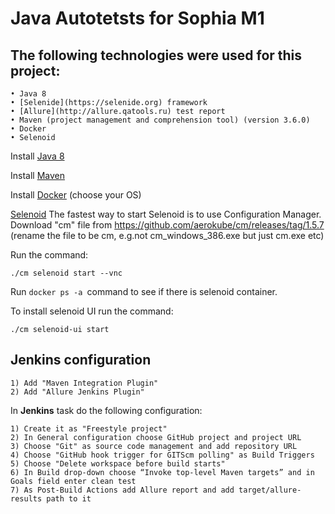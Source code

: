 # Java Autotetsts for Sophia M1

## The following technologies were used for this project:
	• Java 8  
	• [Selenide](https://selenide.org) framework 
	• [Allure](http://allure.qatools.ru) test report 
	• Maven (project management and comprehension tool) (version 3.6.0)
	• Docker
	• Selenoid
	

Install [Java 8](https://www.oracle.com/technetwork/java/javase/downloads/jdk8-downloads-2133151.html)  

Install [Maven](https://maven.apache.org/install.html)

Install [Docker](https://docs.docker.com/install/)  (choose your OS)

[Selenoid](https://aerokube.com/selenoid/latest/)
The fastest way to start Selenoid is to use Configuration Manager.
Download "cm" file from https://github.com/aerokube/cm/releases/tag/1.5.7 (rename the file to be cm, e.g.not cm_windows_386.exe but just cm.exe etc) 

Run the command: 
```
./cm selenoid start --vnc
```
Run ```docker ps -a ```command to see if there is selenoid container.

To install selenoid UI run the command:
```
./cm selenoid-ui start
``` 

## Jenkins configuration

	1) Add "Maven Integration Plugin"
	2) Add "Allure Jenkins Plugin" 

In **Jenkins** task do the following configuration:

	1) Create it as "Freestyle project"
	2) In General configuration choose GitHub project and project URL
	3) Choose "Git" as source code management and add repository URL
	4) Choose "GitHub hook trigger for GITScm polling" as Build Triggers
	5) Choose "Delete workspace before build starts"
	6) In Build drop-down choose “Invoke top-level Maven targets” and in Goals field enter clean test
	7) As Post-Build Actions add Allure report and add target/allure-results path to it
